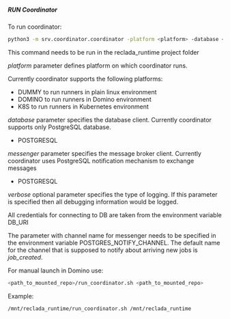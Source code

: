 ##### **RUN Coordinator**
To run coordinator:
```bash
python3 -m srv.coordinator.coordinator -platform <platform> -database <database> -messenger <messenger> -verbose
```
This command needs to be run in the reclada_runtime project folder

_platform_ parameter defines platform on which coordinator runs.

Currently coordinator supports the following platforms:
- DUMMY to run runners in plain linux environment
- DOMINO to run runners in Domino environment
- K8S to run runners in Kubernetes environment

_database_ parameter specifies the database client.
Currently coordinator supports only PostgreSQL database.
- POSTGRESQL

_messenger_ parameter specifies the message broker client.
Currently coordinator uses PostgreSQL notification mechanism to exchange messages
- POSTGRESQL

_verbose_ optional parameter specifies the type of logging. If this parameter is specified then all debugging information would be logged.

All credentials for connecting to DB are taken from the environment variable DB_URI

The parameter with channel name for messenger needs to be specified in the environment variable POSTGRES_NOTIFY_CHANNEL. The default name for the channel that is supposed to notify about arriving new jobs is _job_created_.

For manual launch in Domino use:

```bash
<path_to_mounted_repo>/run_coordinator.sh <path_to_mounted_repo> 
```
Example:
```bash
/mnt/reclada_runtime/run_coordinator.sh /mnt/reclada_runtime
```
